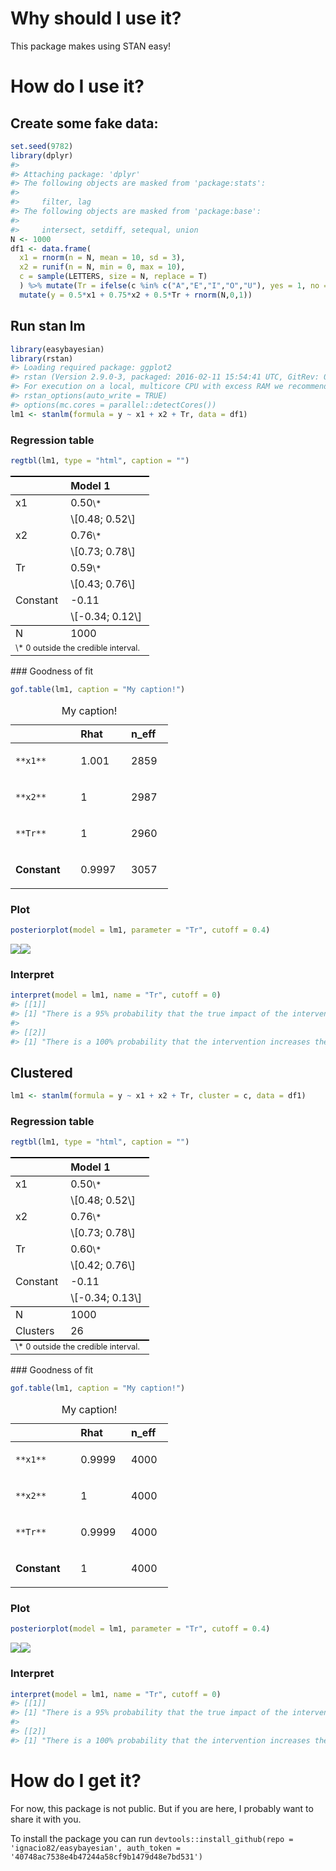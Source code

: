 <!-- README.md is generated from README.Rmd. Please edit that file -->
Why should I use it?
====================

This package makes using STAN easy!

How do I use it?
================

Create some fake data:
----------------------

``` r
set.seed(9782)
library(dplyr)
#> 
#> Attaching package: 'dplyr'
#> The following objects are masked from 'package:stats':
#> 
#>     filter, lag
#> The following objects are masked from 'package:base':
#> 
#>     intersect, setdiff, setequal, union
N <- 1000
df1 <- data.frame(
  x1 = rnorm(n = N, mean = 10, sd = 3),
  x2 = runif(n = N, min = 0, max = 10),
  c = sample(LETTERS, size = N, replace = T)
  ) %>% mutate(Tr = ifelse(c %in% c("A","E","I","O","U"), yes = 1, no = 0)) %>%
  mutate(y = 0.5*x1 + 0.75*x2 + 0.5*Tr + rnorm(N,0,1))
```

Run stan lm
-----------

``` r
library(easybayesian)
library(rstan)
#> Loading required package: ggplot2
#> rstan (Version 2.9.0-3, packaged: 2016-02-11 15:54:41 UTC, GitRev: 05c3d0058b6a)
#> For execution on a local, multicore CPU with excess RAM we recommend calling
#> rstan_options(auto_write = TRUE)
#> options(mc.cores = parallel::detectCores())
lm1 <- stanlm(formula = y ~ x1 + x2 + Tr, data = df1)
```

### Regression table

``` r
regtbl(lm1, type = "html", caption = "")
```

<!DOCTYPE HTML PUBLIC "-//W3C//DTD HTML 4.01 Transitional//EN" "http://www.w3.org/TR/html4/loose.dtd">
<table cellspacing="0" align="center" style="border: none;">
<tr>
<th style="text-align: left; border-top: 2px solid black; border-bottom: 1px solid black; padding-right: 12px;">
<b></b>
</th>
<th style="text-align: left; border-top: 2px solid black; border-bottom: 1px solid black; padding-right: 12px;">
<b>Model 1</b>
</th>
</tr>
<tr>
<td style="padding-right: 12px; border: none;">
x1
</td>
<td style="padding-right: 12px; border: none;">
0.50<sup style="vertical-align: 0px;">\*</sup>
</td>
</tr>
<tr>
<td style="padding-right: 12px; border: none;">
</td>
<td style="padding-right: 12px; border: none;">
\[0.48; 0.52\]
</td>
</tr>
<tr>
<td style="padding-right: 12px; border: none;">
x2
</td>
<td style="padding-right: 12px; border: none;">
0.76<sup style="vertical-align: 0px;">\*</sup>
</td>
</tr>
<tr>
<td style="padding-right: 12px; border: none;">
</td>
<td style="padding-right: 12px; border: none;">
\[0.73; 0.78\]
</td>
</tr>
<tr>
<td style="padding-right: 12px; border: none;">
Tr
</td>
<td style="padding-right: 12px; border: none;">
0.59<sup style="vertical-align: 0px;">\*</sup>
</td>
</tr>
<tr>
<td style="padding-right: 12px; border: none;">
</td>
<td style="padding-right: 12px; border: none;">
\[0.43; 0.76\]
</td>
</tr>
<tr>
<td style="padding-right: 12px; border: none;">
Constant
</td>
<td style="padding-right: 12px; border: none;">
-0.11
</td>
</tr>
<tr>
<td style="padding-right: 12px; border: none;">
</td>
<td style="padding-right: 12px; border: none;">
\[-0.34; 0.12\]
</td>
</tr>
<tr>
<td style="border-top: 1px solid black;">
N
</td>
<td style="border-top: 1px solid black;">
1000
</td>
</tr>
<tr>
<td style="padding-right: 12px; border: none;" colspan="3">
<span style="font-size:0.8em">\* 0 outside the credible interval.</span>
</td>
</tr>
</table>
### Goodness of fit

``` r
gof.table(lm1, caption = "My caption!")
```

<table style="width:50%;">
<caption>My caption!</caption>
<colgroup>
<col width="23%" />
<col width="12%" />
<col width="13%" />
</colgroup>
<thead>
<tr class="header">
<th align="left"> </th>
<th align="left">Rhat</th>
<th align="left">n_eff</th>
</tr>
</thead>
<tbody>
<tr class="odd">
<td align="left"><pre><code>**x1**</code></pre></td>
<td align="left"><p>1.001</p></td>
<td align="left"><p>2859</p></td>
</tr>
<tr class="even">
<td align="left"><pre><code>**x2**</code></pre></td>
<td align="left"><p>1</p></td>
<td align="left"><p>2987</p></td>
</tr>
<tr class="odd">
<td align="left"><pre><code>**Tr**</code></pre></td>
<td align="left"><p>1</p></td>
<td align="left"><p>2960</p></td>
</tr>
<tr class="even">
<td align="left"><p><strong>Constant</strong></p></td>
<td align="left"><p>0.9997</p></td>
<td align="left"><p>3057</p></td>
</tr>
</tbody>
</table>

### Plot

``` r
posteriorplot(model = lm1, parameter = "Tr", cutoff = 0.4)
```

![](README-unnamed-chunk-6-1.png)<!-- -->![](README-unnamed-chunk-6-2.png)<!-- -->

### Interpret

``` r
interpret(model = lm1, name = "Tr", cutoff = 0)
#> [[1]]
#> [1] "There is a 95% probability that the true impact of the intervention is between 0.43 and 0.76 units."
#> 
#> [[2]]
#> [1] "There is a 100% probability that the intervention increases the outcome by 0 units or more."
```

Clustered
---------

``` r
lm1 <- stanlm(formula = y ~ x1 + x2 + Tr, cluster = c, data = df1)
```

### Regression table

``` r
regtbl(lm1, type = "html", caption = "")
```

<!DOCTYPE HTML PUBLIC "-//W3C//DTD HTML 4.01 Transitional//EN" "http://www.w3.org/TR/html4/loose.dtd">
<table cellspacing="0" align="center" style="border: none;">
<tr>
<th style="text-align: left; border-top: 2px solid black; border-bottom: 1px solid black; padding-right: 12px;">
<b></b>
</th>
<th style="text-align: left; border-top: 2px solid black; border-bottom: 1px solid black; padding-right: 12px;">
<b>Model 1</b>
</th>
</tr>
<tr>
<td style="padding-right: 12px; border: none;">
x1
</td>
<td style="padding-right: 12px; border: none;">
0.50<sup style="vertical-align: 0px;">\*</sup>
</td>
</tr>
<tr>
<td style="padding-right: 12px; border: none;">
</td>
<td style="padding-right: 12px; border: none;">
\[0.48; 0.52\]
</td>
</tr>
<tr>
<td style="padding-right: 12px; border: none;">
x2
</td>
<td style="padding-right: 12px; border: none;">
0.76<sup style="vertical-align: 0px;">\*</sup>
</td>
</tr>
<tr>
<td style="padding-right: 12px; border: none;">
</td>
<td style="padding-right: 12px; border: none;">
\[0.73; 0.78\]
</td>
</tr>
<tr>
<td style="padding-right: 12px; border: none;">
Tr
</td>
<td style="padding-right: 12px; border: none;">
0.60<sup style="vertical-align: 0px;">\*</sup>
</td>
</tr>
<tr>
<td style="padding-right: 12px; border: none;">
</td>
<td style="padding-right: 12px; border: none;">
\[0.42; 0.76\]
</td>
</tr>
<tr>
<td style="padding-right: 12px; border: none;">
Constant
</td>
<td style="padding-right: 12px; border: none;">
-0.11
</td>
</tr>
<tr>
<td style="padding-right: 12px; border: none;">
</td>
<td style="padding-right: 12px; border: none;">
\[-0.34; 0.13\]
</td>
</tr>
<tr>
<td style="border-top: 1px solid black;">
N
</td>
<td style="border-top: 1px solid black;">
1000
</td>
</tr>
<tr>
<td style="border-bottom: 2px solid black;">
Clusters
</td>
<td style="border-bottom: 2px solid black;">
26
</td>
</tr>
<tr>
<td style="padding-right: 12px; border: none;" colspan="3">
<span style="font-size:0.8em">\* 0 outside the credible interval.</span>
</td>
</tr>
</table>
### Goodness of fit

``` r
gof.table(lm1, caption = "My caption!")
```

<table style="width:50%;">
<caption>My caption!</caption>
<colgroup>
<col width="23%" />
<col width="12%" />
<col width="13%" />
</colgroup>
<thead>
<tr class="header">
<th align="left"> </th>
<th align="left">Rhat</th>
<th align="left">n_eff</th>
</tr>
</thead>
<tbody>
<tr class="odd">
<td align="left"><pre><code>**x1**</code></pre></td>
<td align="left"><p>0.9999</p></td>
<td align="left"><p>4000</p></td>
</tr>
<tr class="even">
<td align="left"><pre><code>**x2**</code></pre></td>
<td align="left"><p>1</p></td>
<td align="left"><p>4000</p></td>
</tr>
<tr class="odd">
<td align="left"><pre><code>**Tr**</code></pre></td>
<td align="left"><p>0.9999</p></td>
<td align="left"><p>4000</p></td>
</tr>
<tr class="even">
<td align="left"><p><strong>Constant</strong></p></td>
<td align="left"><p>1</p></td>
<td align="left"><p>4000</p></td>
</tr>
</tbody>
</table>

### Plot

``` r
posteriorplot(model = lm1, parameter = "Tr", cutoff = 0.4)
```

![](README-unnamed-chunk-11-1.png)<!-- -->![](README-unnamed-chunk-11-2.png)<!-- -->

### Interpret

``` r
interpret(model = lm1, name = "Tr", cutoff = 0)
#> [[1]]
#> [1] "There is a 95% probability that the true impact of the intervention is between 0.42 and 0.76 units."
#> 
#> [[2]]
#> [1] "There is a 100% probability that the intervention increases the outcome by 0 units or more."
```

How do I get it?
================

For now, this package is not public. But if you are here, I probably want to share it with you.

To install the package you can run `devtools::install_github(repo = 'ignacio82/easybayesian', auth_token = '40748ac7538e4b47244a58cf9b1479d48e7bd531')`
